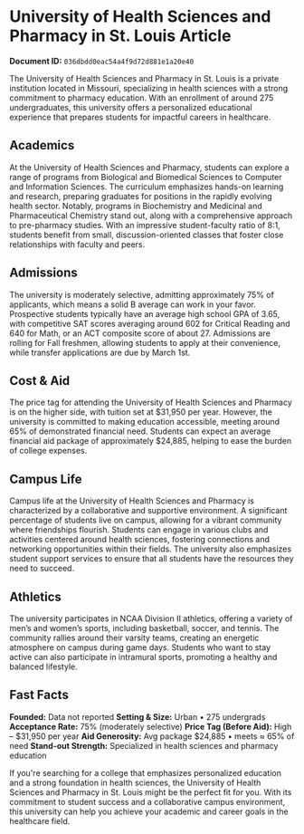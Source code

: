 # University of Health Sciences and Pharmacy in St. Louis Article

**Document ID:** `036dbdd0eac54a4f9d72d881e1a20e40`

The University of Health Sciences and Pharmacy in St. Louis is a private institution located in Missouri, specializing in health sciences with a strong commitment to pharmacy education. With an enrollment of around 275 undergraduates, this university offers a personalized educational experience that prepares students for impactful careers in healthcare.

## Academics
At the University of Health Sciences and Pharmacy, students can explore a range of programs from Biological and Biomedical Sciences to Computer and Information Sciences. The curriculum emphasizes hands-on learning and research, preparing graduates for positions in the rapidly evolving health sector. Notably, programs in Biochemistry and Medicinal and Pharmaceutical Chemistry stand out, along with a comprehensive approach to pre-pharmacy studies. With an impressive student-faculty ratio of 8:1, students benefit from small, discussion-oriented classes that foster close relationships with faculty and peers.

## Admissions
The university is moderately selective, admitting approximately 75% of applicants, which means a solid B average can work in your favor. Prospective students typically have an average high school GPA of 3.65, with competitive SAT scores averaging around 602 for Critical Reading and 640 for Math, or an ACT composite score of about 27. Admissions are rolling for Fall freshmen, allowing students to apply at their convenience, while transfer applications are due by March 1st.

## Cost & Aid
The price tag for attending the University of Health Sciences and Pharmacy is on the higher side, with tuition set at $31,950 per year. However, the university is committed to making education accessible, meeting around 65% of demonstrated financial need. Students can expect an average financial aid package of approximately $24,885, helping to ease the burden of college expenses.

## Campus Life
Campus life at the University of Health Sciences and Pharmacy is characterized by a collaborative and supportive environment. A significant percentage of students live on campus, allowing for a vibrant community where friendships flourish. Students can engage in various clubs and activities centered around health sciences, fostering connections and networking opportunities within their fields. The university also emphasizes student support services to ensure that all students have the resources they need to succeed.

## Athletics
The university participates in NCAA Division II athletics, offering a variety of men’s and women’s sports, including basketball, soccer, and tennis. The community rallies around their varsity teams, creating an energetic atmosphere on campus during game days. Students who want to stay active can also participate in intramural sports, promoting a healthy and balanced lifestyle.

## Fast Facts
**Founded:** Data not reported
**Setting & Size:** Urban • 275 undergrads
**Acceptance Rate:** 75% (moderately selective)
**Price Tag (Before Aid):** High – $31,950 per year
**Aid Generosity:** Avg package $24,885 • meets ≈ 65% of need
**Stand-out Strength:** Specialized in health sciences and pharmacy education

If you're searching for a college that emphasizes personalized education and a strong foundation in health sciences, the University of Health Sciences and Pharmacy in St. Louis might be the perfect fit for you. With its commitment to student success and a collaborative campus environment, this university can help you achieve your academic and career goals in the healthcare field.
